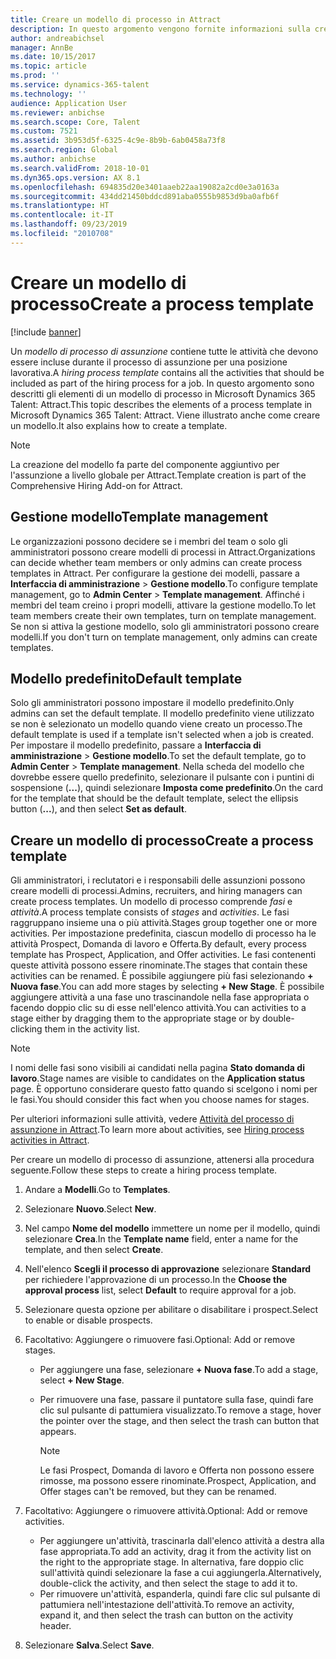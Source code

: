 ```yaml
---
title: Creare un modello di processo in Attract
description: In questo argomento vengono fornite informazioni sulla creazione di un modello di processo in Attract.
author: andreabichsel
manager: AnnBe
ms.date: 10/15/2017
ms.topic: article
ms.prod: ''
ms.service: dynamics-365-talent
ms.technology: ''
audience: Application User
ms.reviewer: anbichse
ms.search.scope: Core, Talent
ms.custom: 7521
ms.assetid: 3b953d5f-6325-4c9e-8b9b-6ab0458a73f8
ms.search.region: Global
ms.author: anbichse
ms.search.validFrom: 2018-10-01
ms.dyn365.ops.version: AX 8.1
ms.openlocfilehash: 694835d20e3401aaeb22aa19082a2cd0e3a0163a
ms.sourcegitcommit: 434dd21450bddcd891aba0555b9853d9ba0afb6f
ms.translationtype: HT
ms.contentlocale: it-IT
ms.lasthandoff: 09/23/2019
ms.locfileid: "2010708"
---
```

# <a name="create-a-process-template"></a><span data-ttu-id="1ea78-103">Creare un modello di processo</span><span class="sxs-lookup"><span data-stu-id="1ea78-103">Create a process template</span></span>

[!include [banner](includes/banner.md)]

<span data-ttu-id="1ea78-104">Un *modello di processo di assunzione* contiene tutte le attività che devono essere incluse durante il processo di assunzione per una posizione lavorativa.</span><span class="sxs-lookup"><span data-stu-id="1ea78-104">A *hiring process template* contains all the activities that should be included as part of the hiring process for a job.</span></span> <span data-ttu-id="1ea78-105">In questo argomento sono descritti gli elementi di un modello di processo in Microsoft Dynamics 365 Talent: Attract.</span><span class="sxs-lookup"><span data-stu-id="1ea78-105">This topic describes the elements of a process template in Microsoft Dynamics 365 Talent: Attract.</span></span> <span data-ttu-id="1ea78-106">Viene illustrato anche come creare un modello.</span><span class="sxs-lookup"><span data-stu-id="1ea78-106">It also explains how to create a template.</span></span>

> [!NOTE]
> <span data-ttu-id="1ea78-107">La creazione del modello fa parte del componente aggiuntivo per l'assunzione a livello globale per Attract.</span><span class="sxs-lookup"><span data-stu-id="1ea78-107">Template creation is part of the Comprehensive Hiring Add-on for Attract.</span></span>

## <a name="template-management"></a><span data-ttu-id="1ea78-108">Gestione modello</span><span class="sxs-lookup"><span data-stu-id="1ea78-108">Template management</span></span>

<span data-ttu-id="1ea78-109">Le organizzazioni possono decidere se i membri del team o solo gli amministratori possono creare modelli di processi in Attract.</span><span class="sxs-lookup"><span data-stu-id="1ea78-109">Organizations can decide whether team members or only admins can create process templates in Attract.</span></span> <span data-ttu-id="1ea78-110">Per configurare la gestione dei modelli, passare a **Interfaccia di amministrazione** \> **Gestione modello**.</span><span class="sxs-lookup"><span data-stu-id="1ea78-110">To configure template management, go to **Admin Center** \> **Template management**.</span></span> <span data-ttu-id="1ea78-111">Affinché i membri del team creino i propri modelli, attivare la gestione modello.</span><span class="sxs-lookup"><span data-stu-id="1ea78-111">To let team members create their own templates, turn on template management.</span></span> <span data-ttu-id="1ea78-112">Se non si attiva la gestione modello, solo gli amministratori possono creare modelli.</span><span class="sxs-lookup"><span data-stu-id="1ea78-112">If you don't turn on template management, only admins can create templates.</span></span>

## <a name="default-template"></a><span data-ttu-id="1ea78-113">Modello predefinito</span><span class="sxs-lookup"><span data-stu-id="1ea78-113">Default template</span></span>

<span data-ttu-id="1ea78-114">Solo gli amministratori possono impostare il modello predefinito.</span><span class="sxs-lookup"><span data-stu-id="1ea78-114">Only admins can set the default template.</span></span> <span data-ttu-id="1ea78-115">Il modello predefinito viene utilizzato se non è selezionato un modello quando viene creato un processo.</span><span class="sxs-lookup"><span data-stu-id="1ea78-115">The default template is used if a template isn't selected when a job is created.</span></span> <span data-ttu-id="1ea78-116">Per impostare il modello predefinito, passare a **Interfaccia di amministrazione** \> **Gestione modello**.</span><span class="sxs-lookup"><span data-stu-id="1ea78-116">To set the default template, go to **Admin Center** \> **Template management**.</span></span> <span data-ttu-id="1ea78-117">Nella scheda del modello che dovrebbe essere quello predefinito, selezionare il pulsante con i puntini di sospensione (**...**), quindi selezionare **Imposta come predefinito**.</span><span class="sxs-lookup"><span data-stu-id="1ea78-117">On the card for the template that should be the default template, select the ellipsis button (**...**), and then select **Set as default**.</span></span>

## <a name="create-a-process-template"></a><span data-ttu-id="1ea78-118">Creare un modello di processo</span><span class="sxs-lookup"><span data-stu-id="1ea78-118">Create a process template</span></span>

<span data-ttu-id="1ea78-119">Gli amministratori, i reclutatori e i responsabili delle assunzioni possono creare modelli di processi.</span><span class="sxs-lookup"><span data-stu-id="1ea78-119">Admins, recruiters, and hiring managers can create process templates.</span></span> <span data-ttu-id="1ea78-120">Un modello di processo comprende *fasi* e *attività*.</span><span class="sxs-lookup"><span data-stu-id="1ea78-120">A process template consists of *stages* and *activities*.</span></span> <span data-ttu-id="1ea78-121">Le fasi raggruppano insieme una o più attività.</span><span class="sxs-lookup"><span data-stu-id="1ea78-121">Stages group together one or more activities.</span></span> <span data-ttu-id="1ea78-122">Per impostazione predefinita, ciascun modello di processo ha le attività Prospect, Domanda di lavoro e Offerta.</span><span class="sxs-lookup"><span data-stu-id="1ea78-122">By default, every process template has Prospect, Application, and Offer activities.</span></span> <span data-ttu-id="1ea78-123">Le fasi contenenti queste attività possono essere rinominate.</span><span class="sxs-lookup"><span data-stu-id="1ea78-123">The stages that contain these activities can be renamed.</span></span> <span data-ttu-id="1ea78-124">È possibile aggiungere più fasi selezionando **+ Nuova fase**.</span><span class="sxs-lookup"><span data-stu-id="1ea78-124">You can add more stages by selecting **+ New Stage**.</span></span> <span data-ttu-id="1ea78-125">È possibile aggiungere attività a una fase uno trascinandole nella fase appropriata o facendo doppio clic su di esse nell'elenco attività.</span><span class="sxs-lookup"><span data-stu-id="1ea78-125">You can activities to a stage either by dragging them to the appropriate stage or by double-clicking them in the activity list.</span></span>

> [!NOTE]
> <span data-ttu-id="1ea78-126">I nomi delle fasi sono visibili ai candidati nella pagina **Stato domanda di lavoro**.</span><span class="sxs-lookup"><span data-stu-id="1ea78-126">Stage names are visible to candidates on the **Application status** page.</span></span> <span data-ttu-id="1ea78-127">È opportuno considerare questo fatto quando si scelgono i nomi per le fasi.</span><span class="sxs-lookup"><span data-stu-id="1ea78-127">You should consider this fact when you choose names for stages.</span></span>

<span data-ttu-id="1ea78-128">Per ulteriori informazioni sulle attività, vedere [Attività del processo di assunzione in Attract](./activities-attract.md).</span><span class="sxs-lookup"><span data-stu-id="1ea78-128">To learn more about activities, see [Hiring process activities in Attract](./activities-attract.md).</span></span>

<span data-ttu-id="1ea78-129">Per creare un modello di processo di assunzione, attenersi alla procedura seguente.</span><span class="sxs-lookup"><span data-stu-id="1ea78-129">Follow these steps to create a hiring process template.</span></span>

1. <span data-ttu-id="1ea78-130">Andare a **Modelli**.</span><span class="sxs-lookup"><span data-stu-id="1ea78-130">Go to **Templates**.</span></span>
2. <span data-ttu-id="1ea78-131">Selezionare **Nuovo**.</span><span class="sxs-lookup"><span data-stu-id="1ea78-131">Select **New**.</span></span>
3. <span data-ttu-id="1ea78-132">Nel campo **Nome del modello** immettere un nome per il modello, quindi selezionare **Crea**.</span><span class="sxs-lookup"><span data-stu-id="1ea78-132">In the **Template name** field, enter a name for the template, and then select **Create**.</span></span>
4. <span data-ttu-id="1ea78-133">Nell'elenco **Scegli il processo di approvazione** selezionare **Standard** per richiedere l'approvazione di un processo.</span><span class="sxs-lookup"><span data-stu-id="1ea78-133">In the **Choose the approval process** list, select **Default** to require approval for a job.</span></span>
5. <span data-ttu-id="1ea78-134">Selezionare questa opzione per abilitare o disabilitare i prospect.</span><span class="sxs-lookup"><span data-stu-id="1ea78-134">Select to enable or disable prospects.</span></span>
6. <span data-ttu-id="1ea78-135">Facoltativo: Aggiungere o rimuovere fasi.</span><span class="sxs-lookup"><span data-stu-id="1ea78-135">Optional: Add or remove stages.</span></span>

    - <span data-ttu-id="1ea78-136">Per aggiungere una fase, selezionare **+ Nuova fase**.</span><span class="sxs-lookup"><span data-stu-id="1ea78-136">To add a stage, select **+ New Stage**.</span></span>
    - <span data-ttu-id="1ea78-137">Per rimuovere una fase, passare il puntatore sulla fase, quindi fare clic sul pulsante di pattumiera visualizzato.</span><span class="sxs-lookup"><span data-stu-id="1ea78-137">To remove a stage, hover the pointer over the stage, and then select the trash can button that appears.</span></span>

        > [!NOTE]
        > <span data-ttu-id="1ea78-138">Le fasi Prospect, Domanda di lavoro e Offerta non possono essere rimosse, ma possono essere rinominate.</span><span class="sxs-lookup"><span data-stu-id="1ea78-138">Prospect, Application, and Offer stages can't be removed, but they can be renamed.</span></span>

7. <span data-ttu-id="1ea78-139">Facoltativo: Aggiungere o rimuovere attività.</span><span class="sxs-lookup"><span data-stu-id="1ea78-139">Optional: Add or remove activities.</span></span>

    - <span data-ttu-id="1ea78-140">Per aggiungere un'attività, trascinarla dall'elenco attività a destra alla fase appropriata.</span><span class="sxs-lookup"><span data-stu-id="1ea78-140">To add an activity, drag it from the activity list on the right to the appropriate stage.</span></span> <span data-ttu-id="1ea78-141">In alternativa, fare doppio clic sull'attività quindi selezionare la fase a cui aggiungerla.</span><span class="sxs-lookup"><span data-stu-id="1ea78-141">Alternatively, double-click the activity, and then select the stage to add it to.</span></span>
    - <span data-ttu-id="1ea78-142">Per rimuovere un'attività, espanderla, quindi fare clic sul pulsante di pattumiera nell'intestazione dell'attività.</span><span class="sxs-lookup"><span data-stu-id="1ea78-142">To remove an activity, expand it, and then select the trash can button on the activity header.</span></span>

8. <span data-ttu-id="1ea78-143">Selezionare **Salva**.</span><span class="sxs-lookup"><span data-stu-id="1ea78-143">Select **Save**.</span></span>
